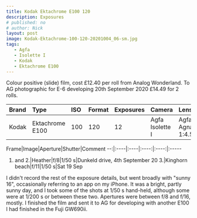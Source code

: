 ```yaml
---
title: Kodak Ektachrome E100 120
description: Exposures
# published: no
# author: Nick
layout: post
image: Kodak-Ektachrome-100-120-20201004_06-sm.jpg
tags:
   - Agfa
   - Isolette I
   - Kodak
   - Ektachrome E100
---
```

Colour positive (slide) film, cost £12.40 per roll from Analog Wonderland. To AG photographic for E-6 developing 20th September 2020 £14.49 for 2 rolls.

Brand|Type|ISO|Format|Exposures|Camera|Lens
:----|:---|:--|:-----|:--------|:-----|:----
Kodak|Ektachrome E100|100|120|12|Agfa Isolette I|Agfa Agnar 1:4.5/85

Frame|Image|Aperture|Shutter|Comment
--:|:----|:----|:----:|:----:|:-----
1. and 2.|Heather|f/8|1/50 s|Dunkeld drive, 4th September 20
3.|Kinghorn beach|f/11|1/50 s|Sat 19 Sep

I didn't record the rest of the exposure details, but went broadly with "sunny 16", occasionally referring to an app on my iPhone. It was a bright, partly sunny day, and I took some of the shots at 1/50 s hand-held, although some were at 1/200 s or between these two. Apertures were between f/8 and f/16, mostly. I finished the film and sent it to AG for developing with another E100 I had finished in the Fuji GW690ii.